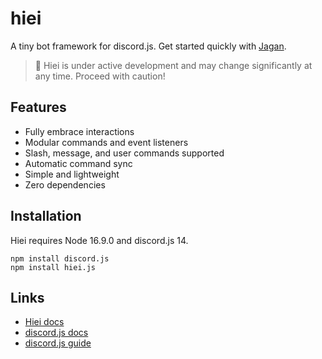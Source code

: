 # hiei
A tiny bot framework for discord.js. Get started quickly with [Jagan](https://github.com/pfist/jagan).

> 🐉 Hiei is under active development and may change significantly at any time. Proceed with caution!

## Features
- Fully embrace interactions
- Modular commands and event listeners
- Slash, message, and user commands supported
- Automatic command sync
- Simple and lightweight
- Zero dependencies

## Installation
Hiei requires Node 16.9.0 and discord.js 14.

```
npm install discord.js
npm install hiei.js
```

## Links
- [Hiei docs](https://hiei.pages.dev)
- [discord.js docs](https://discord.js.org)
- [discord.js guide](https://discordjs.guide)
